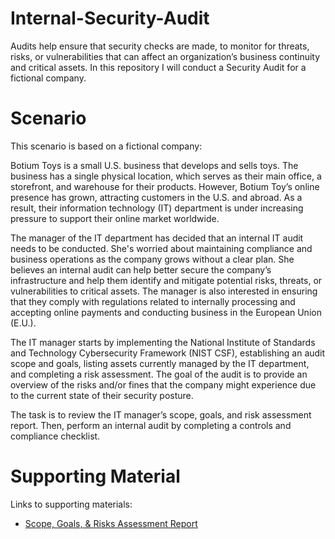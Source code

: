 # Internal-Security-Audit
Audits help ensure that security checks are made, to monitor for threats, risks, or vulnerabilities that can affect an organization’s business continuity and critical assets. In this repository I will conduct a Security Audit for a fictional company.

# Scenario
This scenario is based on a fictional company:

Botium Toys is a small U.S. business that develops and sells toys. The business has a single physical location, which serves as their main office, a storefront, and warehouse for their products. However, Botium Toy’s online presence has grown, attracting customers in the U.S. and abroad. As a result, their information technology (IT) department is under increasing pressure to support their online market worldwide. 

The manager of the IT department has decided that an internal IT audit needs to be conducted. She's worried about maintaining compliance and business operations as the company grows without a clear plan. She believes an internal audit can help better secure the company’s infrastructure and help them identify and mitigate potential risks, threats, or vulnerabilities to critical assets. The manager is also interested in ensuring that they comply with regulations related to internally processing and accepting online payments and conducting business in the European Union (E.U.).   

The IT manager starts by implementing the National Institute of Standards and Technology Cybersecurity Framework (NIST CSF), establishing an audit scope and goals, listing assets currently managed by the IT department, and completing a risk assessment. The goal of the audit is to provide an overview of the risks and/or fines that the company might experience due to the current state of their security posture.

The task is to review the IT manager’s scope, goals, and risk assessment report. Then, perform an internal audit by completing a controls and compliance checklist. 

# Supporting Material

Links to supporting materials:

* [Scope, Goals, & Risks Assessment Report](Scope-Goals-&-Risk-Assessment-Report.md)
